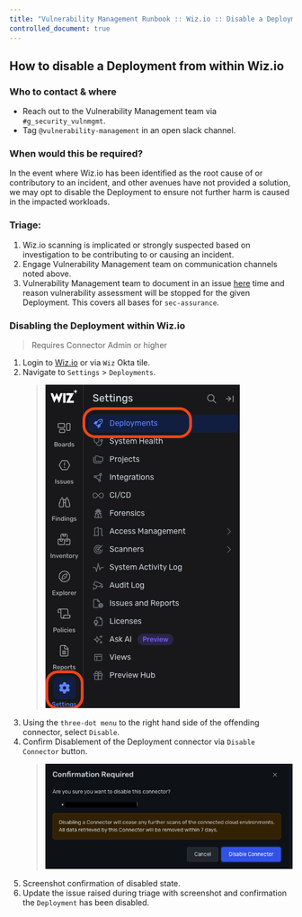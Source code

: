 ```yaml
---
title: "Vulnerability Management Runbook :: Wiz.io :: Disable a Deployment"
controlled_document: true
---
```


## How to disable a Deployment from within Wiz.io


### Who to contact & where

- Reach out to the Vulnerability Management team via `#g_security_vulnmgmt`.
- Tag `@vulnerability-management` in an open slack channel.


### When would this be required?

In the event where Wiz.io has been identified as the root cause of or contributory to an incident, and other avenues have not provided a solution, we may opt to disable the Deployment to ensure not further harm is caused in the impacted workloads.


### Triage:

1. Wiz.io scanning is implicated or strongly suspected based on investigation to be contributing to or causing an incident.
1. Engage Vulnerability Management team on communication channels noted above.
1. Vulnerability Management team to document in an issue [here](https://gitlab.com/gitlab-com/gl-security/threatmanagement/vulnerability-management/vulnerability-management-internal/vulnerability-management-tracker) time and reason vulnerability assessment will be stopped for the given Deployment. This covers all bases for `sec-assurance`.


### Disabling the Deployment within Wiz.io

>Requires Connector Admin or higher
1. Login to [Wiz.io](https://app.wiz.io/login) or via `Wiz` Okta tile.
1. Navigate to `Settings` > `Deployments`.  
    > ![settings-deployments](settings-deployments.png)
1. Using the `three-dot menu` to the right hand side of the offending connector, select `Disable`.
1. Confirm Disablement of the Deployment connector via `Disable Connector` button.
    > ![disable-confirmation](disable-confirmation.png)
1. Screenshot confirmation of disabled state.
1. Update the issue raised during triage with screenshot and confirmation the `Deployment` has been disabled.

